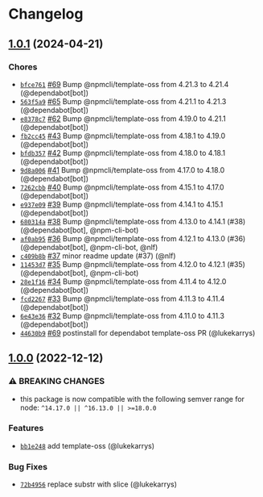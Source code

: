 # Changelog

## [1.0.1](https://github.com/npm/mute-stream/compare/v1.0.0...v1.0.1) (2024-04-21)

### Chores

* [`bfce761`](https://github.com/npm/mute-stream/commit/bfce7610fc91d8f30e920a7d6922daa6267704df) [#69](https://github.com/npm/mute-stream/pull/69) Bump @npmcli/template-oss from 4.21.3 to 4.21.4 (@dependabot[bot])
* [`563f5a9`](https://github.com/npm/mute-stream/commit/563f5a93619c767832aae103740fef304787686f) [#65](https://github.com/npm/mute-stream/pull/65) Bump @npmcli/template-oss from 4.21.1 to 4.21.3 (@dependabot[bot])
* [`e8378c7`](https://github.com/npm/mute-stream/commit/e8378c7babb44b39eb20cd3a9df91483c784ace4) [#62](https://github.com/npm/mute-stream/pull/62) Bump @npmcli/template-oss from 4.19.0 to 4.21.1 (@dependabot[bot])
* [`fb2cc45`](https://github.com/npm/mute-stream/commit/fb2cc4583304eeb7bc1c5fbdb80f434902bf6021) [#43](https://github.com/npm/mute-stream/pull/43) Bump @npmcli/template-oss from 4.18.1 to 4.19.0 (@dependabot[bot])
* [`bfdb357`](https://github.com/npm/mute-stream/commit/bfdb3571c5f455d424a2e3fa9a5ce673615a8c03) [#42](https://github.com/npm/mute-stream/pull/42) Bump @npmcli/template-oss from 4.18.0 to 4.18.1 (@dependabot[bot])
* [`9d8a006`](https://github.com/npm/mute-stream/commit/9d8a006606bcb1e7de7b65bc9f4b2cf80d152df3) [#41](https://github.com/npm/mute-stream/pull/41) Bump @npmcli/template-oss from 4.17.0 to 4.18.0 (@dependabot[bot])
* [`7262cbb`](https://github.com/npm/mute-stream/commit/7262cbb5ba46d6dce8611ac64ba70878b84b497c) [#40](https://github.com/npm/mute-stream/pull/40) Bump @npmcli/template-oss from 4.15.1 to 4.17.0 (@dependabot[bot])
* [`e937e09`](https://github.com/npm/mute-stream/commit/e937e098b1a132d0fd1a234d4273c551db4a5fc0) [#39](https://github.com/npm/mute-stream/pull/39) Bump @npmcli/template-oss from 4.14.1 to 4.15.1 (@dependabot[bot])
* [`680314a`](https://github.com/npm/mute-stream/commit/680314a7391cf136788b4b3de9f4e2c2f3d5f068) [#38](https://github.com/npm/mute-stream/pull/38) Bump @npmcli/template-oss from 4.13.0 to 4.14.1 (#38) (@dependabot[bot], @npm-cli-bot)
* [`af0ab95`](https://github.com/npm/mute-stream/commit/af0ab953a5368f5fc84c3622bd43585b1e1b5a2b) [#36](https://github.com/npm/mute-stream/pull/36) Bump @npmcli/template-oss from 4.12.1 to 4.13.0 (#36) (@dependabot[bot], @npm-cli-bot, @nlf)
* [`c409b8b`](https://github.com/npm/mute-stream/commit/c409b8b2e90b1bbdbba64698c6818e1e6a25936d) [#37](https://github.com/npm/mute-stream/pull/37) minor readme update (#37) (@nlf)
* [`11453d7`](https://github.com/npm/mute-stream/commit/11453d7d0c883ae96cf0ea80b80771d48c69b657) [#35](https://github.com/npm/mute-stream/pull/35) Bump @npmcli/template-oss from 4.12.0 to 4.12.1 (#35) (@dependabot[bot], @npm-cli-bot)
* [`28e1f16`](https://github.com/npm/mute-stream/commit/28e1f16205ffb6c03ba8774cd19a9eba971a3ca5) [#34](https://github.com/npm/mute-stream/pull/34) Bump @npmcli/template-oss from 4.11.4 to 4.12.0 (@dependabot[bot])
* [`fcd2267`](https://github.com/npm/mute-stream/commit/fcd2267576d2fa341b6549a35eb311b0534e34da) [#33](https://github.com/npm/mute-stream/pull/33) Bump @npmcli/template-oss from 4.11.3 to 4.11.4 (@dependabot[bot])
* [`6e43e36`](https://github.com/npm/mute-stream/commit/6e43e360e57cf0d9a9aa48ec718bf1b6dea7748e) [#32](https://github.com/npm/mute-stream/pull/32) Bump @npmcli/template-oss from 4.11.0 to 4.11.3 (@dependabot[bot])
* [`44630b9`](https://github.com/npm/mute-stream/commit/44630b94cc095349e9d91101b6f8af126c055640) [#69](https://github.com/npm/mute-stream/pull/69) postinstall for dependabot template-oss PR (@lukekarrys)

## [1.0.0](https://github.com/npm/mute-stream/compare/v0.0.8...v1.0.0) (2022-12-12)

### ⚠️ BREAKING CHANGES

* this package is now compatible with the following semver range for node: `^14.17.0 || ^16.13.0 || >=18.0.0`

### Features

* [`bb1e248`](https://github.com/npm/mute-stream/commit/bb1e24845a1d8c7ec3c3a2950cf7a4e8d5c46be2) add template-oss (@lukekarrys)

### Bug Fixes

* [`72b4956`](https://github.com/npm/mute-stream/commit/72b4956049769b99305b8934ec5448ab4184181f) replace substr with slice (@lukekarrys)
